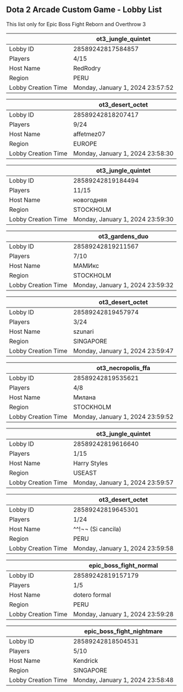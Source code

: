 ## Dota 2 Arcade Custom Game - Lobby List

This list only for Epic Boss Fight Reborn and Overthrow 3

|  | ot3_jungle_quintet |
| ------ | ------ |
| Lobby ID | 28589242817584857 |
| Players | 4/15 |
| Host Name | RedRodry |
| Region | PERU |
| Lobby Creation Time | Monday, January 1, 2024 23:57:52 |


|  | ot3_desert_octet |
| ------ | ------ |
| Lobby ID | 28589242818207417 |
| Players | 9/24 |
| Host Name | affetmez07 |
| Region | EUROPE |
| Lobby Creation Time | Monday, January 1, 2024 23:58:30 |


|  | ot3_jungle_quintet |
| ------ | ------ |
| Lobby ID | 28589242819184494 |
| Players | 11/15 |
| Host Name | новогодняя |
| Region | STOCKHOLM |
| Lobby Creation Time | Monday, January 1, 2024 23:59:30 |


|  | ot3_gardens_duo |
| ------ | ------ |
| Lobby ID | 28589242819211567 |
| Players | 7/10 |
| Host Name | МАМИкс |
| Region | STOCKHOLM |
| Lobby Creation Time | Monday, January 1, 2024 23:59:32 |


|  | ot3_desert_octet |
| ------ | ------ |
| Lobby ID | 28589242819457974 |
| Players | 3/24 |
| Host Name | szunari |
| Region | SINGAPORE |
| Lobby Creation Time | Monday, January 1, 2024 23:59:47 |


|  | ot3_necropolis_ffa |
| ------ | ------ |
| Lobby ID | 28589242819535621 |
| Players | 4/8 |
| Host Name | Милана |
| Region | STOCKHOLM |
| Lobby Creation Time | Monday, January 1, 2024 23:59:52 |


|  | ot3_jungle_quintet |
| ------ | ------ |
| Lobby ID | 28589242819616640 |
| Players | 1/15 |
| Host Name | Harry Styles |
| Region | USEAST |
| Lobby Creation Time | Monday, January 1, 2024 23:59:57 |


|  | ot3_desert_octet |
| ------ | ------ |
| Lobby ID | 28589242819645301 |
| Players | 1/24 |
| Host Name | ^^!¬¬ (Si cancila) |
| Region | PERU |
| Lobby Creation Time | Monday, January 1, 2024 23:59:58 |


|  | epic_boss_fight_normal |
| ------ | ------ |
| Lobby ID | 28589242819157179 |
| Players | 1/5 |
| Host Name | dotero formal |
| Region | PERU |
| Lobby Creation Time | Monday, January 1, 2024 23:59:28 |


|  | epic_boss_fight_nightmare |
| ------ | ------ |
| Lobby ID | 28589242818504531 |
| Players | 5/10 |
| Host Name | Kendrick |
| Region | SINGAPORE |
| Lobby Creation Time | Monday, January 1, 2024 23:58:48 |


